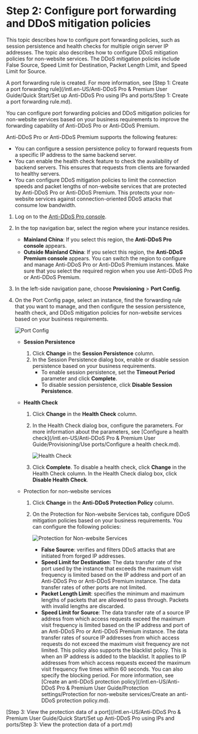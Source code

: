 # Step 2: Configure port forwarding and DDoS mitigation policies

This topic describes how to configure port forwarding policies, such as session persistence and health checks for multiple origin server IP addresses. The topic also describes how to configure DDoS mitigation policies for non-website services. The DDoS mitigation policies include False Source, Speed Limit for Destination, Packet Length Limit, and Speed Limit for Source.

A port forwarding rule is created. For more information, see [Step 1: Create a port forwarding rule](/intl.en-US/Anti-DDoS Pro & Premium User Guide/Quick Start/Set up Anti-DDoS Pro using IPs and ports/Step 1: Create a port forwarding rule.md).

You can configure port forwarding policies and DDoS mitigation policies for non-website services based on your business requirements to improve the forwarding capability of Anti-DDoS Pro or Anti-DDoS Premium.

Anti-DDoS Pro or Anti-DDoS Premium supports the following features:

-   You can configure a session persistence policy to forward requests from a specific IP address to the same backend server.
-   You can enable the health check feature to check the availability of backend servers. This ensures that requests from clients are forwarded to healthy servers.
-   You can configure DDoS mitigation policies to limit the connection speeds and packet lengths of non-website services that are protected by Anti-DDoS Pro or Anti-DDoS Premium. This protects your non-website services against connection-oriented DDoS attacks that consume low bandwidth.

1.  Log on to the [Anti-DDoS Pro console](https://yundun.console.aliyun.com/?p=ddoscoo).

2.  In the top navigation bar, select the region where your instance resides.

    -   **Mainland China**: If you select this region, the **Anti-DDoS Pro console** appears.
    -   **Outside Mainland China**: If you select this region, the **Anti-DDoS Premium console** appears.
    You can switch the region to configure and manage Anti-DDoS Pro or Anti-DDoS Premium instances. Make sure that you select the required region when you use Anti-DDoS Pro or Anti-DDoS Premium.

3.  In the left-side navigation pane, choose **Provisioning** \> **Port Config**.

4.  On the Port Config page, select an instance, find the forwarding rule that you want to manage, and then configure the session persistence, health check, and DDoS mitigation policies for non-website services based on your business requirements.

    ![Port Config](https://static-aliyun-doc.oss-accelerate.aliyuncs.com/assets/img/en-US/9887449951/p93615.png)

    -   **Session Persistence**
        1.  Click **Change** in the **Session Persistence** column.
        2.  In the Session Persistence dialog box, enable or disable session persistence based on your business requirements.
            -   To enable session persistence, set the **Timeout Period** parameter and click **Complete**.
            -   To disable session persistence, click **Disable Session Persistence**.
    -   **Health Check**

        1.  Click **Change** in the **Health Check** column.
        2.  In the Health Check dialog box, configure the parameters. For more information about the parameters, see [Configure a health check](/intl.en-US/Anti-DDoS Pro & Premium User Guide/Provisioning/Use ports/Configure a health check.md).

            ![Health Check ](https://static-aliyun-doc.oss-accelerate.aliyuncs.com/assets/img/en-US/2197449951/p49648.png)

        3.  Click **Complete**.
        To disable a health check, click **Change** in the Health Check column. In the Health Check dialog box, click **Disable Health Check**.

    -   Protection for non-website services
        1.  Click **Change** in the **Anti-DDoS Protection Policy** column.
        2.  On the Protection for Non-website Services tab, configure DDoS mitigation policies based on your business requirements. You can configure the following policies:

            ![Protection for Non-website Services ](https://static-aliyun-doc.oss-accelerate.aliyuncs.com/assets/img/en-US/2397449951/p36886.png)

            -   **False Source**: verifies and filters DDoS attacks that are initiated from forged IP addresses.
            -   **Speed Limit for Destination**: The data transfer rate of the port used by the instance that exceeds the maximum visit frequency is limited based on the IP address and port of an Anti-DDoS Pro or Anti-DDoS Premium instance. The data transfer rates of other ports are not limited.
            -   **Packet Length Limit**: specifies the minimum and maximum lengths of packets that are allowed to pass through. Packets with invalid lengths are discarded.
            -   **Speed Limit for Source**: The data transfer rate of a source IP address from which access requests exceed the maximum visit frequency is limited based on the IP address and port of an Anti-DDoS Pro or Anti-DDoS Premium instance. The data transfer rates of source IP addresses from which access requests do not exceed the maximum visit frequency are not limited. This policy also supports the blacklist policy. This is when an IP address is added to the blacklist. It applies to IP addresses from which access requests exceed the maximum visit frequency five times within 60 seconds. You can also specify the blocking period.
            For more information, see [Create an anti-DDoS protection policy](/intl.en-US/Anti-DDoS Pro & Premium User Guide/Protection settings/Protection for non-website services/Create an anti-DDoS protection policy.md).


[Step 3: View the protection data of a port](/intl.en-US/Anti-DDoS Pro & Premium User Guide/Quick Start/Set up Anti-DDoS Pro using IPs and ports/Step 3: View the protection data of a port.md)

